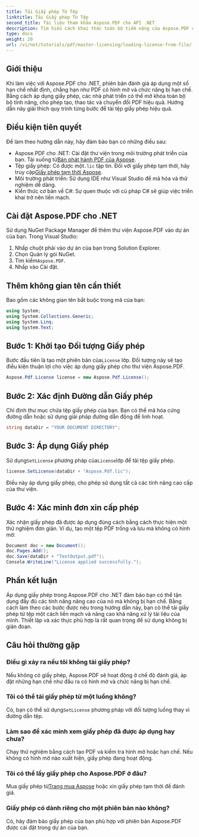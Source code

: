 ```yaml
---
title: Tải Giấy phép Từ Tệp
linktitle: Tải Giấy phép Từ Tệp
second_title: Tài liệu tham khảo Aspose.PDF cho API .NET
description: Tìm hiểu cách khai thác toàn bộ tiềm năng của Aspose.PDF cho .NET với hướng dẫn từng bước của chúng tôi về cách tải giấy phép từ tệp.
type: docs
weight: 20
url: /vi/net/tutorials/pdf/master-licensing/loading-license-from-file/
---
```

## Giới thiệu  

Khi làm việc với Aspose.PDF cho .NET, phiên bản đánh giá áp dụng một số hạn chế nhất định, chẳng hạn như PDF có hình mờ và chức năng bị hạn chế. Bằng cách áp dụng giấy phép, các nhà phát triển có thể mở khóa toàn bộ bộ tính năng, cho phép tạo, thao tác và chuyển đổi PDF hiệu quả. Hướng dẫn này giải thích quy trình từng bước để tải tệp giấy phép hiệu quả.  

## Điều kiện tiên quyết  

Để làm theo hướng dẫn này, hãy đảm bảo bạn có những điều sau:  

- Aspose.PDF cho .NET: Cài đặt thư viện trong môi trường phát triển của bạn. Tải xuống từ[Bản phát hành PDF của Aspose](https://releases.aspose.com/pdf/net/).  
-  Tệp giấy phép: Có được một`.lic` tập tin. Đối với giấy phép tạm thời, hãy truy cập[Giấy phép tạm thời Aspose](https://purchase.aspose.com/temporary-license/).  
- Môi trường phát triển: Sử dụng IDE như Visual Studio để mã hóa và thử nghiệm dễ dàng.  
- Kiến thức cơ bản về C#: Sự quen thuộc với cú pháp C# sẽ giúp việc triển khai trở nên liền mạch.  

## Cài đặt Aspose.PDF cho .NET  
Sử dụng NuGet Package Manager để thêm thư viện Aspose.PDF vào dự án của bạn. Trong Visual Studio:  
1. Nhấp chuột phải vào dự án của bạn trong Solution Explorer.  
2. Chọn Quản lý gói NuGet.  
3.  Tìm kiếm`Aspose.PDF`.  
4. Nhấp vào Cài đặt.  

## Thêm không gian tên cần thiết  
Bao gồm các không gian tên bắt buộc trong mã của bạn:  

```csharp
using System;
using System.Collections.Generic;
using System.Linq;
using System.Text;
```  

## Bước 1: Khởi tạo Đối tượng Giấy phép  

 Bước đầu tiên là tạo một phiên bản của`License` lớp. Đối tượng này sẽ tạo điều kiện thuận lợi cho việc áp dụng giấy phép cho thư viện Aspose.PDF.  

```csharp
Aspose.Pdf.License license = new Aspose.Pdf.License();
```  

## Bước 2: Xác định Đường dẫn Giấy phép  

Chỉ định thư mục chứa tệp giấy phép của bạn. Bạn có thể mã hóa cứng đường dẫn hoặc sử dụng giải pháp đường dẫn động để linh hoạt.  

```csharp
string dataDir = "YOUR DOCUMENT DIRECTORY";
```  

## Bước 3: Áp dụng Giấy phép  

 Sử dụng`SetLicense` phương pháp của`License`lớp để tải tệp giấy phép.  

```csharp
license.SetLicense(dataDir + "Aspose.Pdf.lic");
```  

Điều này áp dụng giấy phép, cho phép sử dụng tất cả các tính năng cao cấp của thư viện.  

## Bước 4: Xác minh đơn xin cấp phép  

Xác nhận giấy phép đã được áp dụng đúng cách bằng cách thực hiện một thử nghiệm đơn giản. Ví dụ, tạo một tệp PDF trống và lưu mà không có hình mờ:  

```csharp
Document doc = new Document();
doc.Pages.Add();
doc.Save(dataDir + "TestOutput.pdf");
Console.WriteLine("License applied successfully.");
```  

## Phần kết luận  

Áp dụng giấy phép trong Aspose.PDF cho .NET đảm bảo bạn có thể tận dụng đầy đủ các tính năng nâng cao của nó mà không bị hạn chế. Bằng cách làm theo các bước được nêu trong hướng dẫn này, bạn có thể tải giấy phép từ tệp một cách liền mạch và nâng cao khả năng xử lý tài liệu của mình. Thiết lập và xác thực phù hợp là rất quan trọng để sử dụng không bị gián đoạn.  

## Câu hỏi thường gặp  

### Điều gì xảy ra nếu tôi không tải giấy phép?  
Nếu không có giấy phép, Aspose.PDF sẽ hoạt động ở chế độ đánh giá, áp đặt những hạn chế như đầu ra có hình mờ và chức năng bị hạn chế.  

### Tôi có thể tải giấy phép từ một luồng không?  
 Có, bạn có thể sử dụng`SetLicense` phương pháp với đối tượng luồng thay vì đường dẫn tệp.  

### Làm sao để xác minh xem giấy phép đã được áp dụng hay chưa?  
Chạy thử nghiệm bằng cách tạo PDF và kiểm tra hình mờ hoặc hạn chế. Nếu không có hình mờ nào xuất hiện, giấy phép đang hoạt động.  

### Tôi có thể lấy giấy phép cho Aspose.PDF ở đâu?  
 Mua giấy phép từ[Trang mua Aspose](https://purchase.aspose.com/buy) hoặc xin giấy phép tạm thời để đánh giá.  

### Giấy phép có dành riêng cho một phiên bản nào không?  
Có, hãy đảm bảo giấy phép của bạn phù hợp với phiên bản Aspose.PDF được cài đặt trong dự án của bạn.  